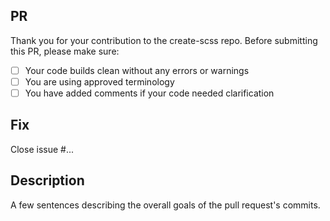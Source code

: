 ## PR

Thank you for your contribution to the create-scss repo. 
Before submitting this PR, please make sure:

- [ ] Your code builds clean without any errors or warnings
- [ ] You are using approved terminology
- [ ] You have added comments if your code needed clarification

## Fix

Close issue #...

## Description
A few sentences describing the overall goals of the pull request's commits.



